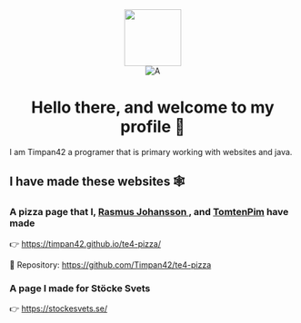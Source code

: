 <div id="header" align="center">
  <img src="https://media.giphy.com/media/v1.Y2lkPTc5MGI3NjExcHgyZHhqcmJsMG0zdnpsdm5xZnVrajY5cm9hMXg1ZmplenZ3d2gwcyZlcD12MV9pbnRlcm5hbF9naWZfYnlfaWQmY3Q9cw/gjrYDwbjnK8x36xZIO/giphy.gif" width="100"/>
</div>
<div align="center">
 <img src="https://komarev.com/ghpvc/?username=Timpan42&style=flat-square&color=blue" alt="A "/>
</div>
<div align="center">
<h1>
Hello there, and welcome to my profile 👋
</h1>
</div>

I am Timpan42 a programer that is primary working with websites and java.
## I have made these websites 🕸
### A pizza page that I, [Rasmus Johansson ](https://github.com/RasmusJohansson04), and [TomtenPim](https://github.com/TomtenPim) have made 
👉 https://timpan42.github.io/te4-pizza/

🤖 Repository: https://github.com/Timpan42/te4-pizza 

### A page I made for Stöcke Svets 
👉 https://stockesvets.se/

<!--
**Timpan42/Timpan42** is a ✨ _special_ ✨ repository because its `README.md` (this file) appears on your GitHub profile.

Here are some ideas to get you started:

- 🔭 I’m currently working on ...
- 🌱 I’m currently learning ...
- 👯 I’m looking to collaborate on ...
- 🤔 I’m looking for help with ...
- 💬 Ask me about ...
- 📫 How to reach me: ...
- 😄 Pronouns: ...
- ⚡ Fun fact: ...
-->
